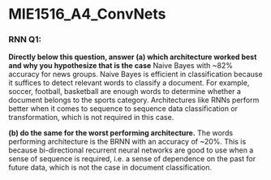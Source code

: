 # MIE1516_A4_ConvNets


### RNN Q1: 
**Directly below this question, answer (a) which architecture worked best and why you hypothesize that is the case**
Naive Bayes with ~82% accuracy for news groups. 
Naive Bayes is efficient in classification because it suffices to detect relevant words to classify a document. For example, soccer, football, basketball are enough words to determine whether a document belongs to the sports category. 
Architectures like RNNs perform better when it comes to sequence to sequence data classification or transformation, which is not required in this case. 


**(b) do the same for the worst performing architecture.**
The words performing architecture is the BRNN with an accuracy of ~20%. This is because bi-directional recurrent neural networks are good to use when a sense of sequence is required, i.e. a sense of dependence on the past for future data, which is not the case in document classification. 
